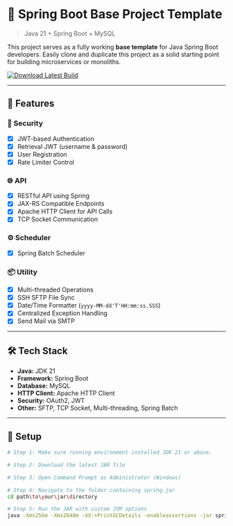 # 🚀 Spring Boot Base Project Template

> Java 21 + Spring Boot + MySQL

This project serves as a fully working **base template** for Java Spring Boot developers. Easily clone and duplicate this project as a solid starting point for building microservices or monoliths.

[![Download Latest Build](https://img.shields.io/badge/Download-Build-blue?style=for-the-badge&logo=github)](https://github.com/jleong94/spring/releases/download/v0.89/spring.jar-v0.89.jar)

---

## 🧩 Features

### 🔐 Security
- [x] JWT-based Authentication
- [x] Retrieval JWT (username & password)
- [x] User Registration
- [x] Rate Limiter Control

### 🌐 API
- [x] RESTful API using Spring
- [x] JAX-RS Compatible Endpoints
- [x] Apache HTTP Client for API Calls
- [x] TCP Socket Communication

### ⚙️ Scheduler
- [x] Spring Batch Scheduler

### 📦 Utility
- [x] Multi-threaded Operations
- [x] SSH SFTP File Sync
- [x] Date/Time Formatter (`yyyy-MM-dd'T'HH:mm:ss.SSS`)
- [x] Centralized Exception Handling
- [x] Send Mail via SMTP

---

## 🛠 Tech Stack

- **Java:** JDK 21  
- **Framework:** Spring Boot  
- **Database:** MySQL  
- **HTTP Client:** Apache HTTP Client  
- **Security:** OAuth2, JWT  
- **Other:** SFTP, TCP Socket, Multi-threading, Spring Batch  

---

## 🚀 Setup

```bash
# Step 1: Make sure running environment installed JDK 21 or above.

# Step 2: Download the latest JAR file

# Step 3: Open Command Prompt as Administrator (Windows)

# Step 4: Navigate to the folder containing spring.jar
cd path\to\your\jar\directory

# Step 5: Run the JAR with custom JVM options
java -Xms256m -Xmx2048m -XX:+PrintGCDetails -enableassertions -jar spring.jar
